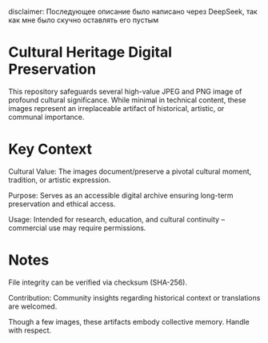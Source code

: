 disclaimer: Последующее описание было написано через DeepSeek, так как мне было скучно оставлять его пустым 

# Cultural Heritage Digital Preservation

This repository safeguards several high-value JPEG and PNG image of profound cultural significance. While minimal in technical content, these images represent an irreplaceable artifact of historical, artistic, or communal importance.

# Key Context
Cultural Value: The images document/preserve a pivotal cultural moment, tradition, or artistic expression.

Purpose: Serves as an accessible digital archive ensuring long-term preservation and ethical access.

Usage: Intended for research, education, and cultural continuity – commercial use may require permissions.

# Notes
File integrity can be verified via checksum (SHA-256).

Contribution: Community insights regarding historical context or translations are welcomed.

Though a few images, these artifacts embody collective memory. Handle with respect.

